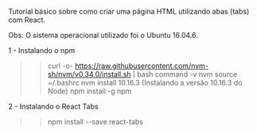 Tutorial básico sobre como criar uma página HTML utilizando abas (tabs) com React.

Obs: O sistema operacional utilizado foi o Ubuntu 16.04.6.

1 - Instalando o npm
>> curl -o- https://raw.githubusercontent.com/nvm-sh/nvm/v0.34.0/install.sh | bash
>> command -v nvm
>> source ~/.bashrc
>> nvm install 10.16.3 (Instalando a versão 10.16.3 do Node)
>> npm install -g npm

2 - Instalando o React Tabs
>> npm install --save react-tabs
